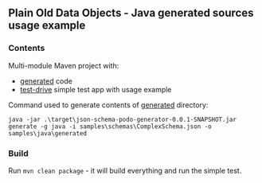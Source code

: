 ## Plain Old Data Objects - Java generated sources usage example

### Contents
Multi-module Maven project with:
- [generated](generated) code
- [test-drive](test-drive) simple test app with usage example

Command used to generate contents of [generated](generated) directory:

```java -jar .\target\json-schema-podo-generator-0.0.1-SNAPSHOT.jar generate -g java -i samples\schemas\ComplexSchema.json -o samples\java\generated```

### Build
Run `mvn clean package` - it will build everything and run the simple test.